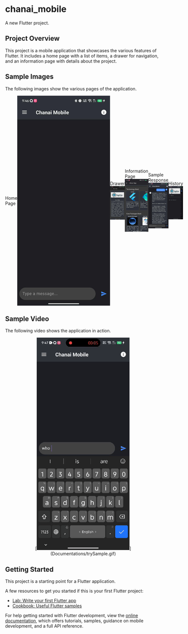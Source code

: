 # chanai_mobile

A new Flutter project.

## Project Overview

This project is a mobile application that showcases the various features of Flutter. It includes a home page with a list of items, a drawer for navigation, and an information page with details about the project.

## Sample Images

The following images show the various pages of the application.

<div style="display: flex; flex-direction: row; justify-content: space-between; align-items: center;">
Home Page
    <img src="Documentations/intro.jpg" alt="Home Page" width="300"/>
    
Drawer
    <img src="Documentations/aboutapp.jpg" alt="Drawer" width="300"/>
    
Information Page
    <img src="Documentations/tech_use.jpg" alt="Information Page" width="300"/>
    
Sample Response
    <img src="Documentations/sample_res.jpg" alt="Sample Response" width="300"/>
    
History
    <img src="Documentations/history.jpg" alt="History" width="300"/>
</div>

## Sample Video

The following video shows the application in action.

<p style="text-align: center;">
[<img src="Documentations/trySample.gif" alt="Sample Video" width="300"/>](Documentations/trySample.gif)
</p>

## Getting Started

This project is a starting point for a Flutter application.

A few resources to get you started if this is your first Flutter project:

- [Lab: Write your first Flutter app](https://docs.flutter.dev/get-started/codelab)
- [Cookbook: Useful Flutter samples](https://docs.flutter.dev/cookbook)

For help getting started with Flutter development, view the
[online documentation](https://docs.flutter.dev/), which offers tutorials,
samples, guidance on mobile development, and a full API reference.
